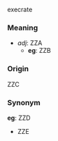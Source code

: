 execrate
### Meaning
+ _adj_: ZZA
	+ __eg__: ZZB

### Origin

ZZC

### Synonym

__eg__: ZZD

+ ZZE


